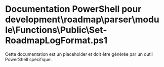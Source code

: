 # Documentation PowerShell pour development\roadmap\parser\module\Functions\Public\Set-RoadmapLogFormat.ps1

Cette documentation est un placeholder et doit être générée par un outil PowerShell spécifique.
